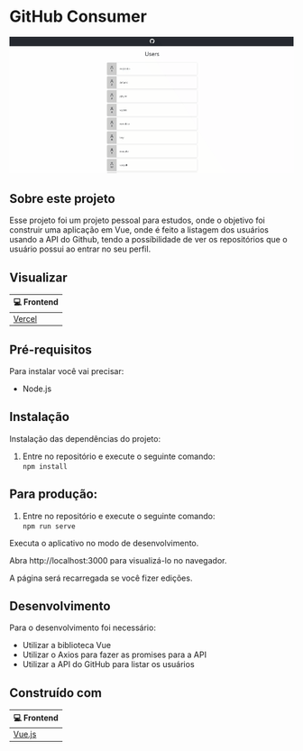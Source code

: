 # GitHub Consumer

![GIF do projeto](https://github.com/Keemluvr/github-consumer/blob/master/demo.gif)

## Sobre este projeto

Esse projeto foi um projeto pessoal para estudos, onde o objetivo foi construir uma aplicação em Vue, onde é feito a listagem dos usuários usando a API do Github, tendo a possíbilidade de ver os repositórios que o usuário possui ao entrar no seu perfil.

## Visualizar <a name = "deployment"></a>

| 💻 Frontend                                   |
| --------------------------------------------- |
| [Vercel](https://github-consumer.vercel.app/) |

## Pré-requisitos

Para instalar você vai precisar:

- Node.js

## Instalação

Instalação das dependências do projeto:

1. Entre no repositório e execute o seguinte comando:  
   `npm install`

## Para produção:

1. Entre no repositório e execute o seguinte comando:  
   `npm run serve`

Executa o aplicativo no modo de desenvolvimento.

Abra http://localhost:3000 para visualizá-lo no navegador.

A página será recarregada se você fizer edições.

## Desenvolvimento

Para o desenvolvimento foi necessário:

- Utilizar a biblioteca Vue
- Utilizar o Axios para fazer as promises para a API
- Utilizar a API do GitHub para listar os usuários

## Construído com

| 💻 Frontend                 |
| --------------------------- |
| [Vue.js](https://vuejs.org) |
